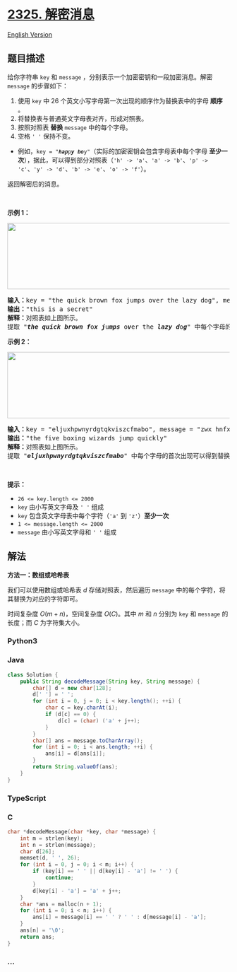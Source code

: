 # [2325. 解密消息](https://leetcode.cn/problems/decode-the-message)

[English Version](/solution/2300-2399/2325.Decode%20the%20Message/README_EN.md)

## 题目描述

<!-- 这里写题目描述 -->

<p>给你字符串 <code>key</code> 和 <code>message</code> ，分别表示一个加密密钥和一段加密消息。解密 <code>message</code> 的步骤如下：</p>

<ol>
	<li>使用 <code>key</code> 中 26 个英文小写字母第一次出现的顺序作为替换表中的字母 <strong>顺序</strong> 。</li>
	<li>将替换表与普通英文字母表对齐，形成对照表。</li>
	<li>按照对照表 <strong>替换</strong> <code>message</code> 中的每个字母。</li>
	<li>空格 <code>' '</code> 保持不变。</li>
</ol>

<ul>
	<li>例如，<code>key = "<em><strong>hap</strong></em>p<em><strong>y</strong></em> <em><strong>bo</strong></em>y"</code>（实际的加密密钥会包含字母表中每个字母 <strong>至少一次</strong>），据此，可以得到部分对照表（<code>'h' -&gt; 'a'</code>、<code>'a' -&gt; 'b'</code>、<code>'p' -&gt; 'c'</code>、<code>'y' -&gt; 'd'</code>、<code>'b' -&gt; 'e'</code>、<code>'o' -&gt; 'f'</code>）。</li>
</ul>

<p>返回解密后的消息。</p>

<p>&nbsp;</p>

<p><strong>示例 1：</strong></p>

<p><img alt="" src="https://fastly.jsdelivr.net/gh/doocs/leetcode@main/solution/2300-2399/2325.Decode%20the%20Message/images/ex1new4.jpg" style="width: 752px; height: 150px;" /></p>

<pre>
<strong>输入：</strong>key = "the quick brown fox jumps over the lazy dog", message = "vkbs bs t suepuv"
<strong>输出：</strong>"this is a secret"
<strong>解释：</strong>对照表如上图所示。
提取 "<em><strong>the</strong></em> <em><strong>quick</strong></em> <em><strong>brown</strong></em> <em><strong>f</strong></em>o<em><strong>x</strong></em> <em><strong>j</strong></em>u<em><strong>mps</strong></em> o<em><strong>v</strong></em>er the <em><strong>lazy</strong></em> <em><strong>d</strong></em>o<em><strong>g</strong></em>" 中每个字母的首次出现可以得到替换表。
</pre>

<p><strong>示例 2：</strong></p>

<p><img alt="" src="https://fastly.jsdelivr.net/gh/doocs/leetcode@main/solution/2300-2399/2325.Decode%20the%20Message/images/ex2new.jpg" style="width: 754px; height: 150px;" /></p>

<pre>
<strong>输入：</strong>key = "eljuxhpwnyrdgtqkviszcfmabo", message = "zwx hnfx lqantp mnoeius ycgk vcnjrdb"
<strong>输出：</strong>"the five boxing wizards jump quickly"
<strong>解释：</strong>对照表如上图所示。
提取 "<em><strong>eljuxhpwnyrdgtqkviszcfmabo</strong></em>" 中每个字母的首次出现可以得到替换表。
</pre>

<p>&nbsp;</p>

<p><strong>提示：</strong></p>

<ul>
	<li><code>26 &lt;= key.length &lt;= 2000</code></li>
	<li><code>key</code> 由小写英文字母及 <code>' '</code> 组成</li>
	<li><code>key</code> 包含英文字母表中每个字符（<code>'a'</code> 到 <code>'z'</code>）<strong>至少一次</strong></li>
	<li><code>1 &lt;= message.length &lt;= 2000</code></li>
	<li><code>message</code> 由小写英文字母和 <code>' '</code> 组成</li>
</ul>

## 解法

<!-- 这里可写通用的实现逻辑 -->

**方法一：数组或哈希表**

我们可以使用数组或哈希表 $d$ 存储对照表，然后遍历 `message` 中的每个字符，将其替换为对应的字符即可。

时间复杂度 $O(m + n)$，空间复杂度 $O(C)$。其中 $m$ 和 $n$ 分别为 `key` 和 `message` 的长度；而 $C$ 为字符集大小。

<!-- tabs:start -->

### **Python3**

<!-- 这里可写当前语言的特殊实现逻辑 -->



### **Java**

<!-- 这里可写当前语言的特殊实现逻辑 -->

```java
class Solution {
    public String decodeMessage(String key, String message) {
        char[] d = new char[128];
        d[' '] = ' ';
        for (int i = 0, j = 0; i < key.length(); ++i) {
            char c = key.charAt(i);
            if (d[c] == 0) {
                d[c] = (char) ('a' + j++);
            }
        }
        char[] ans = message.toCharArray();
        for (int i = 0; i < ans.length; ++i) {
            ans[i] = d[ans[i]];
        }
        return String.valueOf(ans);
    }
}
```









### **TypeScript**







### **C**

```c
char *decodeMessage(char *key, char *message) {
    int m = strlen(key);
    int n = strlen(message);
    char d[26];
    memset(d, ' ', 26);
    for (int i = 0, j = 0; i < m; i++) {
        if (key[i] == ' ' || d[key[i] - 'a'] != ' ') {
            continue;
        }
        d[key[i] - 'a'] = 'a' + j++;
    }
    char *ans = malloc(n + 1);
    for (int i = 0; i < n; i++) {
        ans[i] = message[i] == ' ' ? ' ' : d[message[i] - 'a'];
    }
    ans[n] = '\0';
    return ans;
}
```

### **...**

```

```


